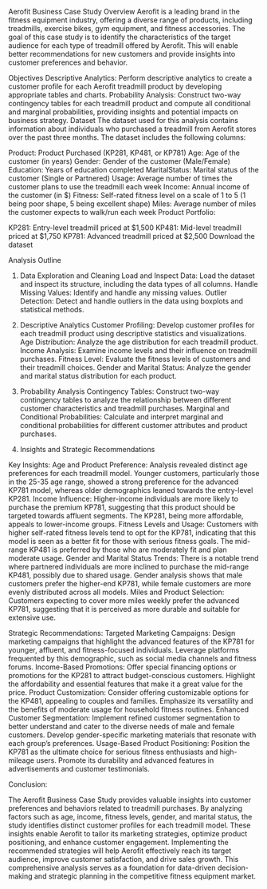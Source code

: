 Aerofit Business Case Study
Overview
Aerofit is a leading brand in the fitness equipment industry, offering a diverse range of products, including treadmills, exercise bikes, gym equipment, and fitness accessories. The goal of this case study is to identify the characteristics of the target audience for each type of treadmill offered by Aerofit. This will enable better recommendations for new customers and provide insights into customer preferences and behavior.

Objectives
Descriptive Analytics: Perform descriptive analytics to create a customer profile for each Aerofit treadmill product by developing appropriate tables and charts.
Probability Analysis: Construct two-way contingency tables for each treadmill product and compute all conditional and marginal probabilities, providing insights and potential impacts on business strategy.
Dataset
The dataset used for this analysis contains information about individuals who purchased a treadmill from Aerofit stores over the past three months. The dataset includes the following columns:

Product: Product Purchased (KP281, KP481, or KP781)
Age: Age of the customer (in years)
Gender: Gender of the customer (Male/Female)
Education: Years of education completed
MaritalStatus: Marital status of the customer (Single or Partnered)
Usage: Average number of times the customer plans to use the treadmill each week
Income: Annual income of the customer (in $)
Fitness: Self-rated fitness level on a scale of 1 to 5 (1 being poor shape, 5 being excellent shape)
Miles: Average number of miles the customer expects to walk/run each week
Product Portfolio:

KP281: Entry-level treadmill priced at $1,500
KP481: Mid-level treadmill priced at $1,750
KP781: Advanced treadmill priced at $2,500
Download the dataset

Analysis Outline

1. Data Exploration and Cleaning
Load and Inspect Data: Load the dataset and inspect its structure, including the data types of all columns.
Handle Missing Values: Identify and handle any missing values.
Outlier Detection: Detect and handle outliers in the data using boxplots and statistical methods.

2. Descriptive Analytics
Customer Profiling: Develop customer profiles for each treadmill product using descriptive statistics and visualizations.
Age Distribution: Analyze the age distribution for each treadmill product.
Income Analysis: Examine income levels and their influence on treadmill purchases.
Fitness Level: Evaluate the fitness levels of customers and their treadmill choices.
Gender and Marital Status: Analyze the gender and marital status distribution for each product.

3. Probability Analysis
Contingency Tables: Construct two-way contingency tables to analyze the relationship between different customer characteristics and treadmill purchases.
Marginal and Conditional Probabilities: Calculate and interpret marginal and conditional probabilities for different customer attributes and product purchases.

4. Insights and Strategic Recommendations
 
Key Insights:
Age and Product Preference: Analysis revealed distinct age preferences for each treadmill model. Younger customers, particularly those in the 25-35 age range, showed a strong preference for the advanced KP781 model, whereas older demographics leaned towards the entry-level KP281.
Income Influence: Higher-income individuals are more likely to purchase the premium KP781, suggesting that this product should be targeted towards affluent segments. The KP281, being more affordable, appeals to lower-income groups.
Fitness Levels and Usage: Customers with higher self-rated fitness levels tend to opt for the KP781, indicating that this model is seen as a better fit for those with serious fitness goals. The mid-range KP481 is preferred by those who are moderately fit and plan moderate usage.
Gender and Marital Status Trends: There is a notable trend where partnered individuals are more inclined to purchase the mid-range KP481, possibly due to shared usage. Gender analysis shows that male customers prefer the higher-end KP781, while female customers are more evenly distributed across all models.
Miles and Product Selection: Customers expecting to cover more miles weekly prefer the advanced KP781, suggesting that it is perceived as more durable and suitable for extensive use.

Strategic Recommendations:
Targeted Marketing Campaigns: Design marketing campaigns that highlight the advanced features of the KP781 for younger, affluent, and fitness-focused individuals. Leverage platforms frequented by this demographic, such as social media channels and fitness forums.
Income-Based Promotions: Offer special financing options or promotions for the KP281 to attract budget-conscious customers. Highlight the affordability and essential features that make it a great value for the price.
Product Customization: Consider offering customizable options for the KP481, appealing to couples and families. Emphasize its versatility and the benefits of moderate usage for household fitness routines.
Enhanced Customer Segmentation: Implement refined customer segmentation to better understand and cater to the diverse needs of male and female customers. Develop gender-specific marketing materials that resonate with each group’s preferences.
Usage-Based Product Positioning: Position the KP781 as the ultimate choice for serious fitness enthusiasts and high-mileage users. Promote its durability and advanced features in advertisements and customer testimonials.

Conclusion:

The Aerofit Business Case Study provides valuable insights into customer preferences and behaviors related to treadmill purchases. By analyzing factors such as age, income, fitness levels, gender, and marital status, the study identifies distinct customer profiles for each treadmill model. These insights enable Aerofit to tailor its marketing strategies, optimize product positioning, and enhance customer engagement.
Implementing the recommended strategies will help Aerofit effectively reach its target audience, improve customer satisfaction, and drive sales growth. This comprehensive analysis serves as a foundation for data-driven decision-making and strategic planning in the competitive fitness equipment market.

